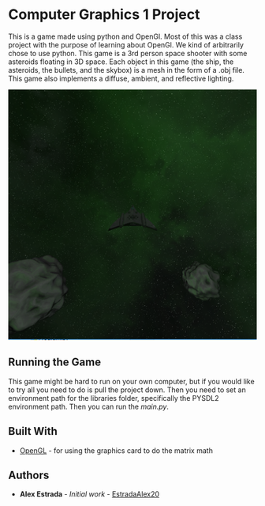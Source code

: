 # Computer Graphics 1 Project

This is a game made using python and OpenGl. Most of this was a class project with the purpose of learning about OpenGl. We kind of arbitrarily chose to use python. This game is a 3rd person space shooter with some asteroids floating in 3D space. Each object in this game (the ship, the asteroids, the bullets, and the skybox) is a mesh in the form of a .obj file. This game also implements a diffuse, ambient, and reflective lighting. 

![picture](https://github.com/EstradaAlex20/Computer-Graphics-1-Project/blob/master/InGame.png)

## Running the Game

This game might be hard to run on your own computer, but if you would like to try all you need to do is pull the project down. Then you need to set an environment path for the libraries folder, specifically the PYSDL2 environment path. Then you can run the *main.py*.

## Built With

* [OpenGL](https://www.opengl.org/) - for using the graphics card to do the matrix math

## Authors

* **Alex Estrada** - *Initial work* - [EstradaAlex20](https://github.com/EstradaAlex20)
